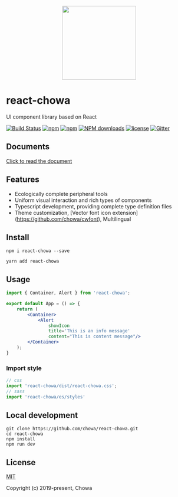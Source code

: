 <p align="center">
    <img width="200" src="http://upload.ouliu.net/i/20200108181725zq75v.png" width="240">
</p>

# react-chowa

UI component library based on React

[![Build Status](https://travis-ci.org/chowa/react-chowa.svg?branch=master)](https://travis-ci.org/chowa/react-chowa)
[![npm](https://img.shields.io/npm/v/react-chowa.svg)](https://www.npmjs.com/package/react-chowa)
[![npm](https://img.shields.io/npm/dm/react-chowa.svg)](https://www.npmjs.com/package/react-chowa)
[![NPM downloads](https://img.shields.io/npm/dt/react-chowa.svg)](https://npmjs.org/package/react-chowa)
[![license](https://img.shields.io/github/license/mashape/apistatus.svg?maxAge=2592000)](https://opensource.org/licenses/MIT)
[![Gitter](https://badges.gitter.im/react-chowa/community.svg)](https://gitter.im/react-chowa/community)

## Documents

[Click to read the document](https://chowa.github.io/react-chowa/)

## Features

* Ecologically complete peripheral tools
* Uniform visual interaction and rich types of components
* Typescript development, providing complete type definition files
* Theme customization, [Vector font icon extension] (https://github.com/chowa/cwfont), Multilingual

## Install

```
npm i react-chowa --save
```

```
yarn add react-chowa
```

## Usage

```jsx
import { Container, Alert } from 'react-chowa';

export default App = () => {
    return (
        <Container>
            <Alert
                showIcon
                title='This is an info message'
                content="This is content message"/>
        </Container>
    );
}
```


### Import style

```js
// css
import 'react-chowa/dist/react-chowa.css';
// sass
import 'react-chowa/es/styles'
```

## Local development

```
git clone https://github.com/chowa/react-chowa.git
cd react-chowa
npm install
npm run dev
```

## License

[MIT](http://opensource.org/licenses/MIT)

Copyright (c) 2019-present, Chowa
